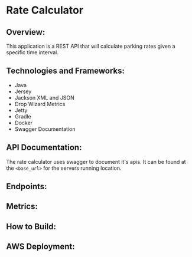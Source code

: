 # Rate Calculator #

## Overview: ##
This application is a REST API that will calculate parking rates given a specific time interval.

## Technologies and Frameworks: ##
- Java
- Jersey
- Jackson XML and JSON
- Drop Wizard Metrics
- Jetty
- Gradle
- Docker
- Swagger Documentation

## API Documentation: ##
The rate calculator uses swagger to document it's apis. It can be found at the `<base_url>` for the servers running location.

## Endpoints: ##


## Metrics: ##


## How to Build: ##


## AWS Deployment: ##